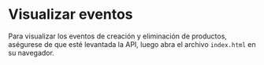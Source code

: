 # Visualizar eventos

Para visualizar los eventos de creación y eliminación de productos, aségurese de que esté levantada la API, luego abra el archivo `index.html` en su navegador.